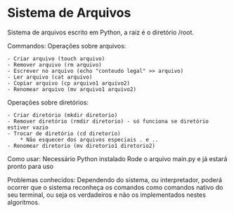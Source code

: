 # Sistema de Arquivos

Sistema de arquivos escrito em Python, a raiz é o diretório /root.

Commandos:
Operações sobre arquivos:

    - Criar arquivo (touch arquivo)
    - Remover arquivo (rm arquivo)
    - Escrever no arquivo (echo "conteudo legal" >> arquivo)
    - Ler arquivo (cat arquivo)
    - Copiar arquivo (cp arquivo1 arquivo2)
    - Renomear arquivo (mv arquivo1 arquivo2)
    
Operações sobre diretórios:

    - Criar diretório (mkdir diretorio)
    - Remover diretório (rmdir diretorio) - só funciona se diretório estiver vazio
    - Trocar de diretório (cd diretorio)
        * Não esquecer dos arquivos especiais . e .. 
    - Renomear diretorio (mv diretorio1 diretorio2)

Como usar:
Necessário Python instalado
Rode o arquivo main.py e já estará pronto para uso

Problemas conhecidos:
Dependendo do sistema, ou interpretador, poderá ocorrer que o sistema reconheça os comandos como comandos nativo do seu terminal, ou seja os verdadeiros e não os implementados nestes algoritmos.
